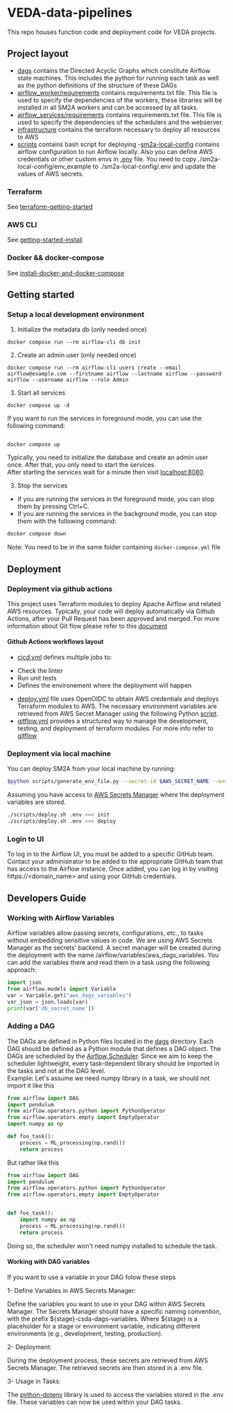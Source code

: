 # VEDA-data-pipelines

This repo houses function code and deployment code for VEDA projects.

## Project layout

- [dags](./dags/) contains the Directed Acyclic Graphs which constitute Airflow state machines. This includes the python for running each task as well as the python definitions of the structure of these DAGs
- [airflow_worker/requirements](./airflow_worker/requirements.txt) contains requirements.txt file. This file is used to specify the dependencies of the workers, these libraries will be installed in all SM2A workers and can be accessed by all tasks.
- [airflow_services/requirements](./airflow_services/requirements.txt) contains requirements.txt file. This file is used to specify the dependencies of the schedulers and the webserver.
- [infrastructure](./infrastructure/) contains the terraform necessary to deploy all resources to AWS
- [scripts](./scripts/) contains bash script for deploying
-[sm2a-local-config](./sm2a-local-config) contains airflow configuration to run Airflow locally. 
Also you can define AWS credentials or other custom envs in [.env](./sm2a-local-config/env_example) file. You need
to copy ./sm2a-local-config/env_example to ./sm2a-local-config/.env and update the values of AWS secrets.

### Terraform

See [terraform-getting-started](https://developer.hashicorp.com/terraform/tutorials/aws-get-started/install-cli)

### AWS CLI

See [getting-started-install](https://docs.aws.amazon.com/cli/latest/userguide/getting-started-install.html)

### Docker && docker-compose
See [install-docker-and-docker-compose](https://docs.docker.com/compose/install/)

## Getting started

### Setup a local development environment

1. Initialize the metadata db (only needed once)

```shell
docker compose run --rm airflow-cli db init
```

2. Create an admin user (only needed once)

```shell
docker compose run --rm airflow-cli users create --email airflow@example.com --firstname airflow --lastname airflow --password airflow --username airflow --role Admin
```

3. Start all services

```shell
docker compose up -d
```

If you want to run the services in foreground mode, you can use the following command:
```shell

docker compose up
```

Typically, you need to initialize the database and create an admin user once. After that, you only need to start the services. <br>
After starting the services wait for a minute then visit [localhost:8080](localhost:8080).


3. Stop the services
- If you are running the services in the foreground mode, you can stop them by pressing Ctrl+C.
- If you are running the services in the background mode, you can stop them with the following command:
```bash
docker compose down
```
Note: You need to be in the same folder containing `docker-compose.yml` file


## Deployment

### Deployment via github actions

This project uses Terraform modules to deploy Apache Airflow and related AWS resources. Typically, your code will deploy automatically via Github Actions, after your Pull Request has been approved and merged. For more information about Git flow please refer to this [document](https://github.com/NASA-IMPACT/csda-data-pipelines/blob/dev/GITFLOW.md) <br>

#### Github Actions workflows layout
- [cicd.yml](./.github/workflows/cicd.yml) defines multiple jobs to:
* Check the linter
* Run unit tests
* Defines the environement where the deployment will happen
- [deploy.yml](./.github/workflows/deploy.yml) file uses OpenOIDC to obtain AWS credentials and deploys Terraform modules to AWS. The necessary environment variables are retrieved from AWS Secret Manager using the following Python [script](./scripts/generate_env_file.py).
- [gitflow.yml](./.github/workflows/gitflow.yml) provides a structured way to manage the development, testing, and deployment of terraform modules. For more info refer to [gitflow](https://github.com/NASA-IMPACT/csda-data-pipelines/blob/dev/GITFLOW.md)



### Deployment via local machine
You can deploy SM2A from your local machine by running:
```bash
$python scripts/generate_env_file.py --secret-id $AWS_SECRET_NAME --env-file .env
```
Assuming you have access to [AWS Secrets Manager](https://aws.amazon.com/secrets-manager/) where the deployment variables are stored.

```bash
./scripts/deploy.sh .env <<< init
./scripts/deploy.sh .env <<< deploy
```

### Login to UI
To log in to the Airflow UI, you must be added to a specific GitHub team.
Contact your administrator to be added to the appropriate GitHub team that has access to the Airflow instance.
Once added, you can log in by visiting https://<domain_name> and using your GitHub credentials.

## Developers Guide

### Working with Airflow Variables
Airflow variables allow passing secrets, configurations, etc., to tasks without embedding sensitive values in code.
We are using AWS Secrets Manager as the secrets' backend. A secret manager will be created during the deployment with
the name <prefix>/airflow/variables/aws_dags_variables. You can add the variables there and read them in a task using
the following approach:
```python
import json
from airflow.models import Variable
var = Variable.get("aws_dags_variables")
var_json = json.loads(var)
print(var['db_secret_name'])
```

### Adding a DAG
The DAGs are defined in Python files located in the [dags](./dags/) directory. Each DAG should be defined as a Python module that defines a DAG object. The DAGs are scheduled by  the [Airflow Scheduler](https://airflow.apache.org/docs/apache-airflow/stable/administration-and-deployment/scheduler.html#scheduler). Since we aim to keep the scheduler lightweight, every task-dependent library should be imported in the tasks and not at the DAG level. <br>
Example: Let's assume we need numpy library in a task, we should not import it like this
```python
from airflow import DAG
import pendulum
from airflow.operators.python import PythonOperator
from airflow.operators.empty import EmptyOperator
import numpy as np

def foo_task():
    process = ML_processing(np.rand())
    return process
```

But rather like this
```python
from airflow import DAG
import pendulum
from airflow.operators.python import PythonOperator
from airflow.operators.empty import EmptyOperator


def foo_task():
    import numpy as np
    process = ML_processing(np.rand())
    return process
```
Doing so, the scheduler won't need numpy installed to schedule the task.

#### Working with DAG variables
If you want to use a variable in your DAG folow these steps

1- Define Variables in AWS Secrets Manager:

Define the variables you want to use in your DAG within AWS Secrets Manager.
The Secrets Manager should have a specific naming convention, with the prefix ${stage}-csda-dags-variables. Where ${stage} is a placeholder for a stage or environment variable, indicating different environments (e.g., development, testing, production).

2- Deployment:

During the deployment process, these secrets are retrieved from AWS Secrets Manager.
The retrieved secrets are then stored in a .env file.

3- Usage in Tasks:

The [python-dotenv](https://pypi.org/project/python-dotenv/) library is used to access the variables stored in the .env file.
These variables can now be used within your DAG tasks.

